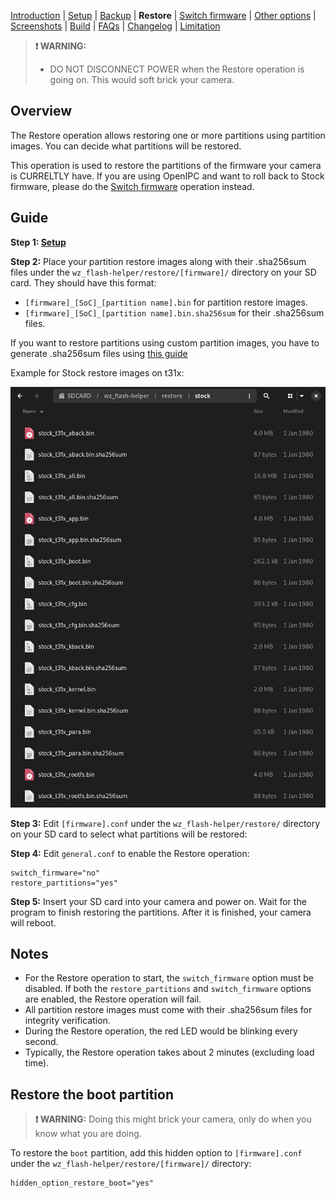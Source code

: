 [Introduction](README.md) | [Setup](README_setup.md) | [Backup](README_backup.md) | **Restore** | [Switch firmware](README_switch_firmware.md) | [Other options](README_other_options.md) | [Screenshots](README_screenshots.md) | [Build](README_build.md) | [FAQs](README_FAQs.md) | [Changelog](Changelog.md) | [Limitation](Limitation.md)

> **❗ WARNING:**
> - DO NOT DISCONNECT POWER when the Restore operation is going on. This would soft brick your camera.

## Overview

The Restore operation allows restoring one or more partitions using partition images. You can decide what partitions will be restored.

This operation is used to restore the partitions of the firmware your camera is CURRELTLY have. If you are using OpenIPC and want to roll back to Stock firmware, please do the [Switch firmware](README_switch_firmware.md) operation instead.

## Guide

**Step 1: [Setup](README_setup.md)**

**Step 2:** Place your partition restore images along with their .sha256sum files under the `wz_flash-helper/restore/[firmware]/` directory on your SD card. They should have this format:

- `[firmware]_[SoC]_[partition name].bin` for partition restore images.
- `[firmware]_[SoC]_[partition name].bin.sha256sum` for their .sha256sum files.

If you want to restore partitions using custom partition images, you have to generate .sha256sum files using [this guide](https://github.com/archandanime/wz_flash-helper/blob/main/docs/README_FAQs.md#how-can-i-generate-sha256sum-files-for-partition-images)

Example for Stock restore images on t31x:

![Alt text](https://raw.githubusercontent.com/archandanime/wz_flash-helper/main/images/restore_01.png)

**Step 3:** Edit `[firmware].conf` under the `wz_flash-helper/restore/` directory on your SD card to select what partitions will be restored:

**Step 4:** Edit `general.conf` to enable the Restore operation:
```
switch_firmware="no"
restore_partitions="yes"
```
**Step 5:** Insert your SD card into your camera and power on. Wait for the program to finish restoring the partitions. After it is finished, your camera will reboot.

## Notes

- For the Restore operation to start, the `switch_firmware` option must be disabled. If both the `restore_partitions` and `switch_firmware` options are enabled, the Restore operation will fail.
- All partition restore images must come with their .sha256sum files for integrity verification.
- During the Restore operation, the red LED would be blinking every second.
- Typically, the Restore operation takes about 2 minutes (excluding load time).

## Restore the boot partition

> **❗ WARNING:** Doing this might brick your camera, only do when you know what you are doing.

To restore the `boot` partition, add this hidden option to `[firmware].conf` under the `wz_flash-helper/restore/[firmware]/` directory:
```
hidden_option_restore_boot="yes"
```
